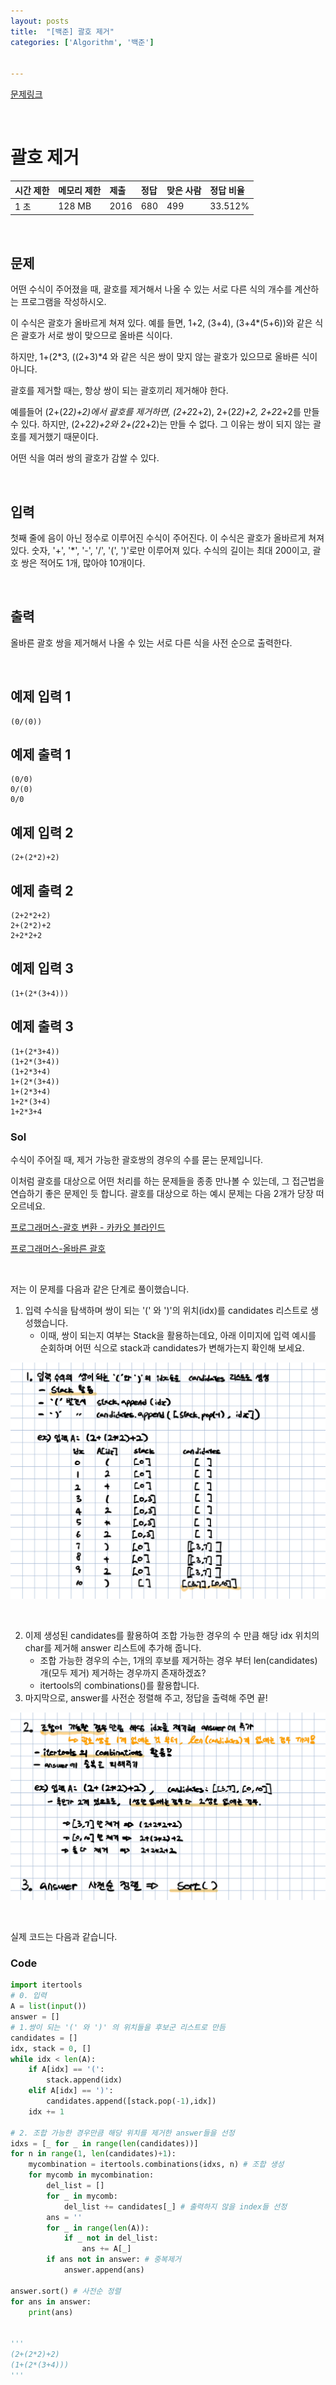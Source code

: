 ```yaml
---
layout: posts
title:  "[백준] 괄호 제거"
categories: ['Algorithm', '백준']


---
```


[문제링크](https://www.acmicpc.net/problem/2800)

<br/>



# 괄호 제거

| 시간 제한 | 메모리 제한 | 제출 | 정답 | 맞은 사람 | 정답 비율 |
| :-------- | :---------- | :--- | :--- | :-------- | :-------- |
| 1 초      | 128 MB      | 2016 | 680  | 499       | 33.512%   |

<br/>

## 문제

어떤 수식이 주어졌을 때, 괄호를 제거해서 나올 수 있는 서로 다른 식의 개수를 계산하는 프로그램을 작성하시오.

이 수식은 괄호가 올바르게 쳐져 있다. 예를 들면, 1+2, (3+4), (3+4*(5+6))와 같은 식은 괄호가 서로 쌍이 맞으므로 올바른 식이다.

하지만, 1+(2*3, ((2+3)*4 와 같은 식은 쌍이 맞지 않는 괄호가 있으므로 올바른 식이 아니다.

괄호를 제거할 때는, 항상 쌍이 되는 괄호끼리 제거해야 한다.

예를들어 (2+(2*2)+2)에서 괄호를 제거하면, (2+2*2+2), 2+(2*2)+2, 2+2*2+2를 만들 수 있다. 하지만, (2+2*2)+2와 2+(2*2+2)는 만들 수 없다. 그 이유는 쌍이 되지 않는 괄호를 제거했기 때문이다.

어떤 식을 여러 쌍의 괄호가 감쌀 수 있다.

<br/>

## 입력

첫째 줄에 음이 아닌 정수로 이루어진 수식이 주어진다. 이 수식은 괄호가 올바르게 쳐져있다. 숫자, '+', '*', '-', '/', '(', ')'로만 이루어져 있다. 수식의 길이는 최대 200이고, 괄호 쌍은 적어도 1개, 많아야 10개이다. 

<br/>

## 출력

올바른 괄호 쌍을 제거해서 나올 수 있는 서로 다른 식을 사전 순으로 출력한다.

<br/>

## 예제 입력 1

```
(0/(0))
```

## 예제 출력 1

```
(0/0)
0/(0)
0/0
```

## 예제 입력 2

```
(2+(2*2)+2)
```

## 예제 출력 2

```
(2+2*2+2)
2+(2*2)+2
2+2*2+2
```

## 예제 입력 3

```
(1+(2*(3+4)))
```

## 예제 출력 3

```
(1+(2*3+4))
(1+2*(3+4))
(1+2*3+4)
1+(2*(3+4))
1+(2*3+4)
1+2*(3+4)
1+2*3+4
```





### Sol

수식이 주어질 때, 제거 가능한 괄호쌍의 경우의 수를 묻는 문제입니다. 

이처럼 괄호를 대상으로 어떤 처리를 하는 문제들을 종종 만나볼 수 있는데, 그 접근법을 연습하기 좋은 문제인 듯 합니다. 괄호를 대상으로 하는 예시 문제는  다음 2개가 당장 떠오르네요.

[프로그래머스-괄호 변환 - 카카오 블라인드](https://programmers.co.kr/learn/courses/30/lessons/60058)

[프로그래머스-올바른 괄호](https://programmers.co.kr/learn/courses/30/lessons/12909)

<br/>

저는 이 문제를 다음과 같은 단계로 풀이했습니다.

1. 입력 수식을 탐색하며 쌍이 되는 '(' 와 ')'의 위치(idx)를 candidates 리스트로 생성했습니다.
   - 이때, 쌍이 되는지 여부는 Stack을 활용하는데요, 아래 이미지에 입력 예시를 순회하며 어떤 식으로 stack과 candidates가 변해가는지 확인해 보세요.

![image](https://github.com/guard1000/guard1000.github.io/blob/master/imgs/%5BBJ%5D%20Removing%20Bracket_1.png?raw=true)

<br/>

2. 이제 생성된 candidates를 활용하여 조합 가능한 경우의 수 만큼 해당 idx 위치의 char를 제거해 answer 리스트에 추가해 줍니다.
   - 조합 가능한 경우의 수는, 1개의 후보를 제거하는 경우 부터 len(candidates) 개(모두 제거) 제거하는 경우까지 존재하겠죠?
   - itertools의 combinations()를 활용합니다.
3. 마지막으로, answer를 사전순 정렬해 주고, 정답을 출력해 주면 끝!

![image](https://github.com/guard1000/guard1000.github.io/blob/master/imgs/%5BBJ%5D%20Removing%20Bracket_2.png?raw=true)

<br/>

실제 코드는 다음과 같습니다.



### Code

```python
import itertools
# 0. 입력
A = list(input())
answer = []
# 1.쌍이 되는 '(' 와 ')' 의 위치들을 후보군 리스트로 만듬
candidates = []
idx, stack = 0, []
while idx < len(A):
    if A[idx] == '(':
        stack.append(idx)
    elif A[idx] == ')':
        candidates.append([stack.pop(-1),idx])
    idx += 1

# 2. 조합 가능한 경우만큼 해당 위치를 제거한 answer들을 선정
idxs = [_ for _ in range(len(candidates))]
for n in range(1, len(candidates)+1):
    mycombination = itertools.combinations(idxs, n) # 조합 생성
    for mycomb in mycombination:
        del_list = []
        for _ in mycomb:
            del_list += candidates[_] # 출력하지 않을 index들 선정
        ans = ''
        for _ in range(len(A)):
            if _ not in del_list:
                ans += A[_]
        if ans not in answer: # 중복제거
            answer.append(ans)

answer.sort() # 사전순 정렬
for ans in answer:
    print(ans)


'''
(2+(2*2)+2)
(1+(2*(3+4)))
'''
```

